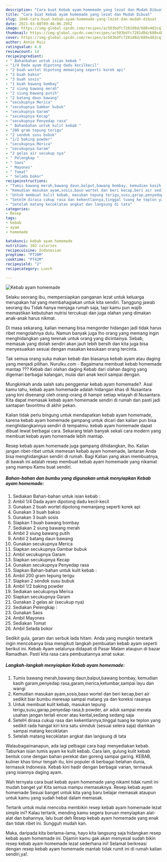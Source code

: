 ```yaml
---
description: "Cara buat Kebab ayam homemade yang lezat dan Mudah Dibuat"
title: "Cara buat Kebab ayam homemade yang lezat dan Mudah Dibuat"
slug: 1046-cara-buat-kebab-ayam-homemade-yang-lezat-dan-mudah-dibuat
date: 2021-03-08T09:46:06.295Z
image: https://img-global.cpcdn.com/recipes/ac503bdfc7281d8d/680x482cq70/kebab-ayam-homemade-foto-resep-utama.jpg
thumbnail: https://img-global.cpcdn.com/recipes/ac503bdfc7281d8d/680x482cq70/kebab-ayam-homemade-foto-resep-utama.jpg
cover: https://img-global.cpcdn.com/recipes/ac503bdfc7281d8d/680x482cq70/kebab-ayam-homemade-foto-resep-utama.jpg
author: Annie Ruiz
ratingvalue: 4.8
reviewcount: 14
recipeingredient:
- " Bahanbahan untuk isian kebab "
- "1/4 Dada ayam dipotong dadu kecilkecil"
- "2 buah wortel dipotong memanjang seperti korek api"
- "3 buah bakso"
- "3 buah sosis"
- "1 buah bawang bombay"
- "2 siung bawang merah"
- "2 siung bawang putih"
- "2 batang daun bawang"
- "secukupnya Merica"
- "secukupnya Gambar bubuk"
- "secukupnya Garam"
- "secukupnya Kecap"
- "secukupnya Penyedap rasa"
- " Bahanbahan untuk kulit kebab "
- "200 gram tepung terigu"
- "2 sendok susu bubuk"
- "1/2 baking powder"
- "secukupnya Merica"
- "secukupnya Garam"
- "2 gelas air secukup nya"
- " Pelengkap "
- " Saos"
- " Mayones"
- " Tomat"
- " Selada bokor"
recipeinstructions:
- "Tumis bawang merah,bawang daun,balput,bawang bombay, kemudian kasih garam,penyedap rasa,garam,merica,ketumbar,sampai layu dan wangi"
- "Kemudian masukan ayam,sosis,baso wortel dan beri kecap,beri air sedikit biar bumbu meresap sampai matang ya dan koreksi rasanya"
- "Untuk membuat kulit kebab, masukan tepung terigu,susu,garap,penyedap rasa,b powder, air aduk sampai merata usahan jangan terlali encer atau kental,sedang sedang saja"
- "SetelH dirasa cukup rasa dan kekentlannya,tinggal tuang ke teplon yang sedikit rada hangat kiri kira satu sinnduk (sesuai selera saja) diamkan sampai matang kecoklatan"
- "Setelah matang kecoklatan angkat dan langsung di tata"
categories:
- Resep
tags:
- kebab
- ayam
- homemade

katakunci: kebab ayam homemade 
nutrition: 102 calories
recipecuisine: Indonesian
preptime: "PT20M"
cooktime: "PT42M"
recipeyield: "2"
recipecategory: Lunch

---
```



![Kebab ayam homemade](https://img-global.cpcdn.com/recipes/ac503bdfc7281d8d/680x482cq70/kebab-ayam-homemade-foto-resep-utama.jpg)

Selaku seorang ibu, mempersiapkan panganan lezat untuk keluarga merupakan hal yang membahagiakan untuk kita sendiri. Tanggung jawab seorang ibu Tidak hanya menjaga rumah saja, tapi kamu pun wajib memastikan kebutuhan nutrisi tercukupi dan juga olahan yang dimakan anak-anak harus nikmat.

Di masa  sekarang, kalian memang bisa mengorder hidangan jadi tidak harus ribet mengolahnya dulu. Namun banyak juga lho orang yang memang ingin menghidangkan yang terenak untuk orang yang dicintainya. Sebab, memasak yang diolah sendiri akan jauh lebih bersih dan kita juga bisa menyesuaikan sesuai dengan masakan kesukaan orang tercinta. 

Tak semua orang suka makan kebab dan biasanya kebab ayam atau daging yang menjadi pilihan. Nurulku.com - Bagaimana membuat kebab homemade mantap ??? Kebab dari olahan daging Kebab dari olahan daging yang digemari berbagai kalangan, mulai dari anak kecil sampai dengan.

Mungkinkah anda salah satu penggemar kebab ayam homemade?. Asal kamu tahu, kebab ayam homemade adalah hidangan khas di Nusantara yang kini disenangi oleh orang-orang di hampir setiap wilayah di Nusantara. Kita dapat memasak kebab ayam homemade sendiri di rumah dan pasti jadi santapan favoritmu di akhir pekan.

Kalian tidak perlu bingung untuk mendapatkan kebab ayam homemade, karena kebab ayam homemade gampang untuk dicari dan kalian pun bisa menghidangkannya sendiri di tempatmu. kebab ayam homemade dapat dibuat lewat berbagai cara. Sekarang telah banyak sekali cara modern yang membuat kebab ayam homemade lebih mantap.

Resep kebab ayam homemade juga gampang dihidangkan, lho. Kalian jangan ribet-ribet untuk memesan kebab ayam homemade, lantaran Anda bisa menghidangkan sendiri di rumah. Bagi Kalian yang akan membuatnya, di bawah ini adalah resep membuat kebab ayam homemade yang nikamat yang mampu Kamu buat sendiri.

<!--inarticleads1-->

##### Bahan-bahan dan bumbu yang digunakan untuk menyiapkan Kebab ayam homemade:

1. Sediakan  Bahan-bahan untuk isian kebab :
1. Ambil 1/4 Dada ayam dipotong dadu kecil-kecil
1. Gunakan 2 buah wortel dipotong memanjang seperti korek api
1. Gunakan 3 buah bakso
1. Gunakan 3 buah sosis
1. Siapkan 1 buah bawang bombay
1. Sediakan 2 siung bawang merah
1. Ambil 2 siung bawang putih
1. Ambil 2 batang daun bawang
1. Gunakan secukupnya Merica
1. Siapkan secukupnya Gambar bubuk
1. Ambil secukupnya Garam
1. Siapkan secukupnya Kecap
1. Gunakan secukupnya Penyedap rasa
1. Siapkan  Bahan-bahan untuk kulit kebab :
1. Ambil 200 gram tepung terigu
1. Siapkan 2 sendok susu bubuk
1. Ambil 1/2 baking powder
1. Sediakan secukupnya Merica
1. Siapkan secukupnya Garam
1. Gunakan 2 gelas air (secukup nya)
1. Sediakan  Pelengkap :
1. Gunakan  Saos
1. Ambil  Mayones
1. Sediakan  Tomat
1. Ambil  Selada bokor


Sedikit gula, garam dan serbuk lada hitam. Anda yang mungkin teretarik ingin mencobanya bisa mengikuti langkah pembuatan kebab ayam seperti berikut ini. Kebab Ayam selalunya didapati di Pasar Malam ataupun di bazar Ramadhan. Pasti kita rasa cara pembuatannya amat sukar. 

<!--inarticleads2-->

##### Langkah-langkah menyiapkan Kebab ayam homemade:

1. Tumis bawang merah,bawang daun,balput,bawang bombay, kemudian kasih garam,penyedap rasa,garam,merica,ketumbar,sampai layu dan wangi
1. Kemudian masukan ayam,sosis,baso wortel dan beri kecap,beri air sedikit biar bumbu meresap sampai matang ya dan koreksi rasanya
1. Untuk membuat kulit kebab, masukan tepung terigu,susu,garap,penyedap rasa,b powder, air aduk sampai merata usahan jangan terlali encer atau kental,sedang sedang saja
1. SetelH dirasa cukup rasa dan kekentlannya,tinggal tuang ke teplon yang sedikit rada hangat kiri kira satu sinnduk (sesuai selera saja) diamkan sampai matang kecoklatan
1. Setelah matang kecoklatan angkat dan langsung di tata


Walaubagaimanapun, ada lagi pelbagai cara bagi menyediakan kebab. Taburkan isian tumis ayam ke kulit kebab. Cara lain, gulung kulit kebab bentuk cone dengan bahan perekat dan goreng sampai garing. KEBAB, kuliner khas timur tengah itu, kini populer di berbagai belahan dunia, termasuk Indonesia. Kebab kini hadir dengan berbagai varian, termasuk yang isiannya daging ayam. 

Wah ternyata cara buat kebab ayam homemade yang nikamt tidak rumit ini mudah banget ya! Kita semua mampu memasaknya. Resep kebab ayam homemade Sesuai banget untuk kita yang baru belajar memasak ataupun untuk kamu yang sudah hebat dalam memasak.

Tertarik untuk mulai mencoba membikin resep kebab ayam homemade lezat simple ini? Kalau tertarik, mending kamu segera buruan menyiapkan alat-alat dan bahannya, lalu buat deh Resep kebab ayam homemade yang enak dan tidak ribet ini. Sungguh mudah kan. 

Maka, daripada kita berlama-lama, hayo kita langsung saja hidangkan resep kebab ayam homemade ini. Dijamin kamu gak akan menyesal sudah bikin resep kebab ayam homemade lezat sederhana ini! Selamat berkreasi dengan resep kebab ayam homemade mantab tidak rumit ini di rumah kalian sendiri,ya!.

